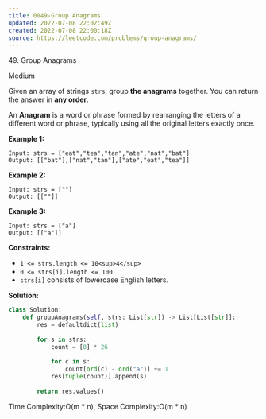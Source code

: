 ```yaml
---
title: 0049-Group Anagrams
updated: 2022-07-08 22:02:49Z
created: 2022-07-08 22:00:18Z
source: https://leetcode.com/problems/group-anagrams/
---
```


49\. Group Anagrams

Medium

Given an array of strings `strs`, group **the anagrams** together. You can return the answer in **any order**.

An **Anagram** is a word or phrase formed by rearranging the letters of a different word or phrase, typically using all the original letters exactly once.

**Example 1:**

```
Input: strs = ["eat","tea","tan","ate","nat","bat"]
Output: [["bat"],["nat","tan"],["ate","eat","tea"]]

```

**Example 2:**

```
Input: strs = [""]
Output: [[""]]

```

**Example 3:**

```
Input: strs = ["a"]
Output: [["a"]]

```

**Constraints:**

- `1 <= strs.length <= 10<sup>4</sup>`
- `0 <= strs[i].length <= 100`
- `strs[i]` consists of lowercase English letters.

**Solution:**
```python
class Solution:
    def groupAnagrams(self, strs: List[str]) -> List[List[str]]:
        res = defaultdict(list)
        
        for s in strs:
            count = [0] * 26
            
            for c in s:
                count[ord(c) - ord("a")] += 1
            res[tuple(count)].append(s)
        
        return res.values()
```

Time Complexity:O(m \* n),
Space Complexity:O(m \* n)